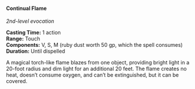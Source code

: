 #### Continual Flame
<!-- markdownlint-disable link-image-reference-definitions -->
[_metadata_:spell_name]:- "Continual Flame"
[_metadata_:spell_level]:- "2"
[_metadata_:spell_school]:- "evocation"
[_metadata_:ritual]:- "false"
[_metadata_:casting_time_amount]:- "1"
[_metadata_:casting_time_unit]:- "action"
[_metadata_:range]:- "Touch"
[_metadata_:target]:- "One object"
[_metadata_:components_verbal]:- "true"
[_metadata_:components_somatic]:- "true"
[_metadata_:components_material]:- "true"
[_metadata_:components_material_description]:- "ruby dust worth 50 gp, which the spell consumes"
[_metadata_:components_material_cost]:- "50 gp"
[_metadata_:duration]:- "Until dispelled"
[_metadata_:concentration]:- "false"
[_metadata_:compared_to_wotc_srd_5.1]:- "mechanics_same_wording_different"
[_metadata_:compared_to_a5e_srd]:- "mechanics_same_wording_different"
<!-- markdownlint-disable-next-line no-emphasis-as-heading -->
_2nd-level evocation_

**Casting Time:** 1 action \
**Range:** Touch \
**Components:** V, S, M (ruby dust worth 50 gp, which the spell consumes) \
**Duration:** Until dispelled

A magical torch-like flame blazes from one object, providing bright light in a 20-foot radius and dim light for an additional 20 feet.
The flame creates no heat, doesn’t consume oxygen, and can’t be extinguished, but it can be covered.
